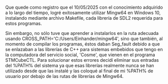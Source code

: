 Que quede como registro que el 10/05/2025 con el conocimiento adquirido a lo largo del tiempo, logré exitosamente utilizar Mingw64 en Windows 10, instalando mediante archivo Makefile, cada librería de SDL2 requerida para estos programas.

Sin embargo, no sólo tuve que aprender a instalarlos en la ruta adecuada usando CROSS_PATH='C:/Users/Einhander/mingw64', sino que también, al momento de compilar los programas, éstos daban Seg_fault debido a que se enlazaban a las librerías de C++ para sistemas embebidos que tengo en la computadora del servicio social, 'Cosme', que vienen en el programa STMCubeCTL. Para solucionar estos errores decidí eliminar sus entradas del %PATH% del sistema ya que esas librerías realmente nunca se han utilizado desde que las instalé y las coloqué al final de mi %PATH% de usuario por debajo de las rutas de librerías de Mingw64.